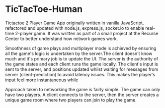 TicTacToe-Human
===============

Tictactoe 2 Player Game App originally written in vanilla JavaScript, refactored and updated with node.js, express.js, socket.io to enable real-time 2-player game. It was written as part of a small project at the Recurse Center to better understand how network games work.  

Smoothness of game plays and multiplayer mode is achieved by ensuring all the game's logic is undertaken by the server.The client doesn't know much and it's primary job is to update the UI. The server is the authority of the game states and each client runs the game locally. The client's input is sent to the server, and positions updated whilst waiting for messages from server (client-prediction) to avoid latency issues. This makes the player's input feel more instantaneous while 

Approach taken to networking the game is fairly simple. The game can only have two players. A client connects to the server, then the server creates a unique game room where two players can join to play the game. 


